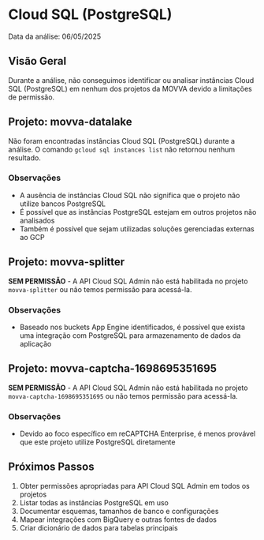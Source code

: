 # Cloud SQL (PostgreSQL)

Data da análise: 06/05/2025

## Visão Geral

Durante a análise, não conseguimos identificar ou analisar instâncias Cloud SQL (PostgreSQL) em nenhum dos projetos da MOVVA devido a limitações de permissão.

## Projeto: movva-datalake

Não foram encontradas instâncias Cloud SQL (PostgreSQL) durante a análise. O comando `gcloud sql instances list` não retornou nenhum resultado.

### Observações

- A ausência de instâncias Cloud SQL não significa que o projeto não utilize bancos PostgreSQL
- É possível que as instâncias PostgreSQL estejam em outros projetos não analisados
- Também é possível que sejam utilizadas soluções gerenciadas externas ao GCP

## Projeto: movva-splitter

**SEM PERMISSÃO** - A API Cloud SQL Admin não está habilitada no projeto `movva-splitter` ou não temos permissão para acessá-la.

### Observações

- Baseado nos buckets App Engine identificados, é possível que exista uma integração com PostgreSQL para armazenamento de dados da aplicação

## Projeto: movva-captcha-1698695351695

**SEM PERMISSÃO** - A API Cloud SQL Admin não está habilitada no projeto `movva-captcha-1698695351695` ou não temos permissão para acessá-la.

### Observações

- Devido ao foco específico em reCAPTCHA Enterprise, é menos provável que este projeto utilize PostgreSQL diretamente

## Próximos Passos

1. Obter permissões apropriadas para API Cloud SQL Admin em todos os projetos
2. Listar todas as instâncias PostgreSQL em uso
3. Documentar esquemas, tamanhos de banco e configurações
4. Mapear integrações com BigQuery e outras fontes de dados
5. Criar dicionário de dados para tabelas principais
